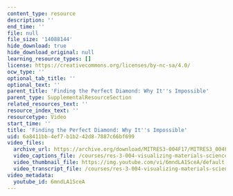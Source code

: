 ```yaml
---
content_type: resource
description: ''
end_time: ''
file: null
file_size: '14088144'
hide_download: true
hide_download_original: null
learning_resource_types: []
license: https://creativecommons.org/licenses/by-nc-sa/4.0/
ocw_type: ''
optional_tab_title: ''
optional_text: ''
parent_title: 'Finding the Perfect Diamond: Why It''s Impossible'
parent_type: SupplementalResourceSection
related_resources_text: ''
resource_index_text: ''
resourcetype: Video
start_time: ''
title: 'Finding the Perfect Diamond: Why It''s Impossible'
uid: 6a8411bb-4ef7-b1b2-42d8-7887c66bf699
video_files:
  archive_url: https://archive.org/download/MITRES3-004F17/MITRES3_004F17_2017_chyr_300k.mp4
  video_captions_file: /courses/res-3-004-visualizing-materials-science-fall-2017/fcb3b1fc08665707aea901073e1a339c_6mndLA1SceA.vtt
  video_thumbnail_file: https://img.youtube.com/vi/6mndLA1SceA/default.jpg
  video_transcript_file: /courses/res-3-004-visualizing-materials-science-fall-2017/7da8e01aa94745568433a02950ca0baf_6mndLA1SceA.pdf
video_metadata:
  youtube_id: 6mndLA1SceA
---
```

